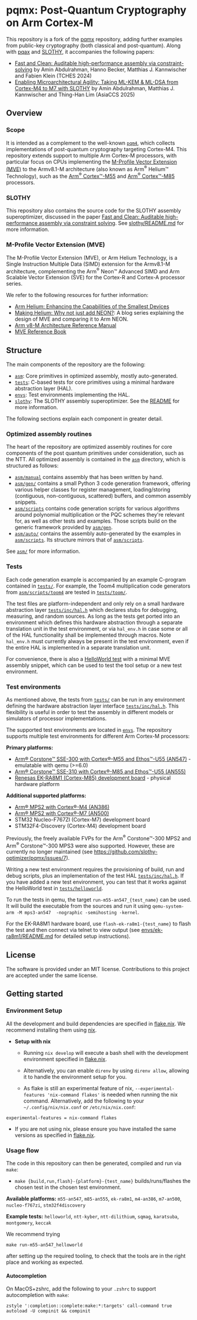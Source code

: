 # pqmx: Post-Quantum Cryptography on Arm Cortex-M
This repository is a fork of the [pqmx](https://gitlab.com/arm-research/security/pqmx) repository, adding further
examples from public-key cryptography (both classical and post-quantum). Along with
[pqax](https://github.com/slothy-optimizer/pqax) and [SLOTHY](https://github.com/slothy-optimizer/slothy), it
accompanies the following papers:

* [Fast and Clean: Auditable high-performance assembly via constraint-solving](https://eprint.iacr.org/2022/1303) by Amin Abdulrahman, Hanno Becker, Matthias J. Kannwischer and Fabien Klein (TCHES 2024)
* [Enabling Microarchitectural Agility: Taking ML-KEM & ML-DSA from Cortex-M4 to M7 with SLOTHY](https://eprint.iacr.org/2025/366) by Amin Abdulrahman, Matthias J. Kannwischer and Thing-Han Lim (AsiaCCS 2025)

## Overview
### Scope

It is intended as a complement to the well-known [`pqm4`](https://github.com/mupq/pqm4/), which collects implementations
of post-quantum cryptography targeting Cortex-M4. This repository extends support to multiple Arm Cortex-M processors,
with particular focus on CPUs implementing the [M-Profile Vector Extension
(MVE)](https://www.arm.com/why-arm/technologies/helium) to the Armv8.1-M architecture (also known as Arm<sup>&reg;</sup>
Helium&trade; Technology), such as the [Arm<sup>&reg;</sup>
Cortex&trade;-M55](https://www.arm.com/products/silicon-ip-cpu/cortex-m/cortex-m55) and [Arm<sup>&reg;</sup>
Cortex&trade;-M85](https://www.arm.com/products/silicon-ip-cpu/cortex-m/cortex-m85) processors.

### SLOTHY

This repository also contains the source code for the SLOTHY assembly superoptimizer, discussed in the paper [Fast and Clean: Auditable high-performance assembly via constraint solving](https://eprint.iacr.org/2022/1303). See [slothy/README.md](slothy/README.md) for more information.

### M-Profile Vector Extension (MVE)

The M-Profile Vector Extension (MVE), or Arm Helium Technology, is a Single Instruction Multiple Data (SIMD) extension for the Armv8.1-M architecture, complementing the
Arm<sup>&reg;</sup> Neon&trade; Advanced SIMD and Arm Scalable Vector Extension (SVE) for the Cortex-R and Cortex-A processor series.

We refer to the following resources for further information:
* [Arm Helium: Enhancing the Capabilities of the Smallest Devices](https://www.arm.com/why-arm/technologies/helium)
* [Making Helium: Why not just add
  NEON?](https://community.arm.com/developer/research/b/articles/posts/making-helium-why-not-just-add-neon): A blog
  series explaining the design of MVE and comparing it to Arm NEON.
* [Arm v8-M Architecture Reference Manual](https://developer.arm.com/documentation/ddi0553/latest)
* [MVE Reference Book](https://www.arm.com/resources/education/books/mve-reference-book)

## Structure

The main components of the repository are the following:
* [`asm`](asm): Core primitives in optimized assembly, mostly auto-generated.
* [`tests`](tests): C-based tests for core primitives using a minimal hardware abstraction layer (HAL).
* [`envs`](envs): Test environments implementing the HAL.
* [`slothy`](slothy): The SLOTHY assembly superoptimizer. See the [README](slothy/README.md) for more information.

The following sections explain each component in greater detail.

### Optimized assembly routines

The heart of the repository are optimized assembly routines for core components of the post quantum primitives under
consideration, such as the NTT. All optimized assembly is contained in the [`asm`](asm) directory, which is structured
as follows:

* [`asm/manual`](asm/manual) contains assembly that has been written by hand.
* [`asm/gen/`](asm/gen/) contains a small Python 3 code generation framework, offering various helper classes for
  register management, loading/storing (contiguous, non-contiguous, scattered) buffers, and common assembly snippets.
* [`asm/scripts`](asm/scripts) contains code generation scripts for various
  algorithms around polynomial multiplication or the PQC schemes they're relevant for, as well as other tests and
  examples. Those scripts build on the generic framework provided by [`asm/gen`](asm/gen).
* [`asm/auto/`](asm/auto/) contains the assembly auto-generated by the examples in
  [`asm/scripts`](asm/scripts/). Its structure mirrors that of [`asm/scripts`](asm/scripts/).

See [`asm/`](asm/) for more information.

### Tests

Each code generation example is accompanied by an example C-program contained in [`tests/`](tests/). For example, the Toom4
multiplication code generators from [`asm/scripts/toom4`](asm/scripts/toom4/) are tested in
[`tests/toom/`](tests/toom/).

The test files are platform-independent and only rely on a small hardware abstraction layer
[`tests/inc/hal.h`](tests/inc/hal.h) which declares stubs for debugging, measuring, and random sources. As long as the tests get ported into an environment which defines this hardware abstraction
through a separate translation unit in the test environment, or via `hal_env.h` in case some or all of the HAL
functionality shall be implemented through macros. Note `hal_env.h` must currently always be present in the test environment, even
if the entire HAL is implemented in a separate translation unit.

For convenience, there is also a [HelloWorld test](tests/helloworld/) with a minimal MVE assembly snippet, which can be used to test the tool setup or a new test environment.

### Test environments

As mentioned above, the tests from [`tests/`](tests/) can be run in any environment defining the hardware abstraction layer
interface [`tests/inc/hal.h`](tests/inc/hal.h). This flexibility is useful in order to test the assembly in different models or
simulators of processor implementations.

The supported test environments are located in [`envs`](envs/).
The repository supports multiple test environments for different Arm Cortex-M processors:

**Primary platforms:**
- [Arm® Corstone™ SSE-300 with Cortex®-M55 and Ethos™-U55 (AN547)](https://developer.arm.com/downloads/view/AN547) - emulatable with qemu (>=6.0)
- [Arm® Corstone™ SSE-310 with Cortex®-M85 and Ethos™-U55 (AN555)](https://developer.arm.com/downloads/view/AN555)
- [Renesas EK-RA8M1 (Cortex-M85) development board](envs/ek-ra8m1/) - physical hardware platform

**Additional supported platforms:**
- [Arm® MPS2 with Cortex®-M4 (AN386)](https://developer.arm.com/documentation/dai0386/latest/)
- [Arm® MPS2 with Cortex®-M7 (AN500)](https://developer.arm.com/documentation/dai0500/latest/)
- STM32 Nucleo-F767ZI (Cortex-M7) development board
- STM32F4-Discovery (Cortex-M4) development board

Previously, the freely available FVPs for the Arm<sup>&reg;</sup> Corstone&trade;-300 MPS2 and Arm<sup>&reg;</sup> Corstone&trade;-300 MPS3 were also supported.
However, these are currently no longer maintained (see https://github.com/slothy-optimizer/pqmx/issues/7).

Writing a new test environment requires the provisioning of build, run and debug scripts, plus an implementation of the
test HAL [`tests/inc/hal.h`](tests/inc/hal.h).
If you have added a new test
environment, you can test that it works against the HelloWorld test in [`tests/helloworld`](tests/helloworld/).

To run the tests in qemu, the target `run-m55-an547_{test_name}` can be used. It will build the executable from the sources and run it using `qemu-system-arm -M mps3-an547  -nographic -semihosting -kernel`.

For the EK-RA8M1 hardware board, use `flash-ek-ra8m1-{test_name}` to flash the test and then connect via telnet to view output (see [envs/ek-ra8m1/README.md](envs/ek-ra8m1/README.md) for detailed setup instructions).

## License

The software is provided under an MIT license. Contributions to this project are accepted under the same license.

## Getting started

### Environment Setup

All the development and build dependencies are specified in [flake.nix](flake.nix). We recommend installing them using [nix](https://nixos.org/download/).

- **Setup with nix**
    - Running `nix develop` will execute a bash shell with the development environment specified in [flake.nix](flake.nix).
    - Alternatively, you can enable `direnv` by using `direnv allow`, allowing it to handle the environment setup for you.

    - As flake is still an experimental feature of nix, `--experimental-features 'nix-command flakes'` is needed when running the nix command. Alternatively, add the following to your `~/.config/nix/nix.conf` or `/etc/nix/nix.conf`:
```
experimental-features = nix-command flakes
```

- If you are not using nix, please ensure you have installed the same versions as specified in [flake.nix](flake.nix).


### Usage flow


The code in this repository can then be generated, compiled and run via `make`:
* `make {build,run,flash}-{platform}-{test_name}` builds/runs/flashes the chosen test in the chosen test environment.

**Available platforms:** `m55-an547`, `m85-an555`, `ek-ra8m1`, `m4-an386`, `m7-an500`, `nucleo-f767zi`, `stm32f4discovery`

**Example tests:** `helloworld`, `ntt-kyber`, `ntt-dilithium`, `sqmag`, `karatsuba`, `montgomery`, `keccak`

We recommend trying

```
make run-m55-an547_helloworld
```

after setting up the required tooling, to check that the tools are in the
right place and working as expected.

#### Autocompletion

On MacOS+zshrc, add the following to your `.zshrc` to support autocompletion with `make`:

```
zstyle ':completion::complete:make:*:targets' call-command true
autoload -U compinit && compinit
```
